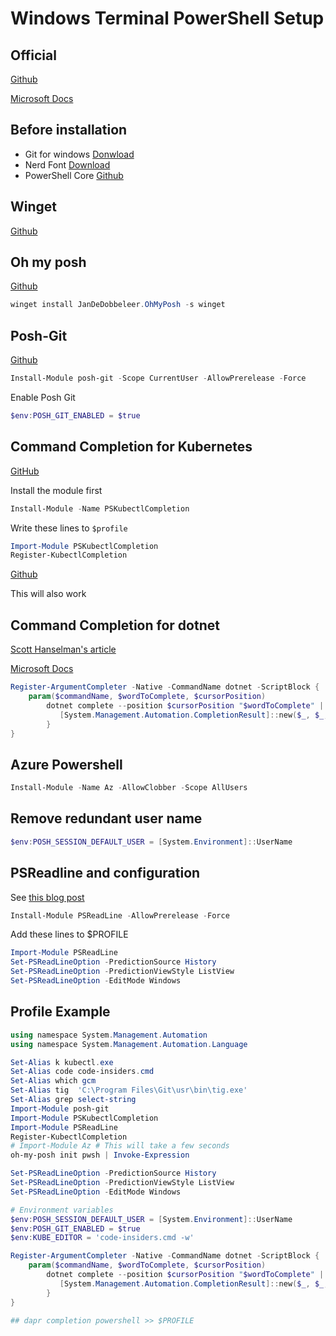 # Windows Terminal PowerShell Setup

## Official

[Github](https://github.com/microsoft/terminal)

[Microsoft Docs](https://docs.microsoft.com/windows/terminal)

## Before installation

- Git for windows [Donwload](https://gitforwindows.org/)
- Nerd Font [Download](https://www.nerdfonts.com/font-downloads)
- PowerShell Core [Github](https://github.com/PowerShell/PowerShell/releases)

## Winget

[Github](https://github.com/microsoft/winget-cli)

## Oh my posh

[Github](https://github.com/JanDeDobbeleer/oh-my-posh)

```powershell
winget install JanDeDobbeleer.OhMyPosh -s winget
```

## Posh-Git

[Github](https://github.com/dahlbyk/posh-git)

```powershell
Install-Module posh-git -Scope CurrentUser -AllowPrerelease -Force
```

Enable Posh Git

```powershell
$env:POSH_GIT_ENABLED = $true
```

## Command Completion for Kubernetes

[GitHub](https://github.com/mziyabo/PSKubectlCompletion)

Install the module first

```powershell
Install-Module -Name PSKubectlCompletion
```

Write these lines to `$profile`

```powershell
Import-Module PSKubectlCompletion
Register-KubectlCompletion
```

[Github](https://github.com/tillig/ps-bash-completions)

This will also work

## Command Completion for dotnet

[Scott Hanselman's article](https://www.hanselman.com/blog/command-line-tab-completion-for-net-core-cli-in-powershell-or-bash)

[Microsoft Docs](https://docs.microsoft.com/en-us/powershell/module/microsoft.powershell.core/register-argumentcompleter?view=powershell-7)

```powershell
Register-ArgumentCompleter -Native -CommandName dotnet -ScriptBlock {
    param($commandName, $wordToComplete, $cursorPosition)
        dotnet complete --position $cursorPosition "$wordToComplete" | ForEach-Object {
           [System.Management.Automation.CompletionResult]::new($_, $_, 'ParameterValue', $_)
        }
}
```

## Azure Powershell

```powershell
Install-Module -Name Az -AllowClobber -Scope AllUsers
```

## Remove redundant user name

```powershell
$env:POSH_SESSION_DEFAULT_USER = [System.Environment]::UserName
```

## PSReadline and configuration

See [this blog post](https://www.hanselman.com/blog/adding-predictive-intellisense-to-my-windows-terminal-powershell-prompt-with-psreadline)

```powershell
Install-Module PSReadLine -AllowPrerelease -Force
```

Add these lines to $PROFILE

```powershell
Import-Module PSReadLine
Set-PSReadLineOption -PredictionSource History
Set-PSReadLineOption -PredictionViewStyle ListView
Set-PSReadLineOption -EditMode Windows
```

## Profile Example

```powershell
using namespace System.Management.Automation
using namespace System.Management.Automation.Language

Set-Alias k kubectl.exe
Set-Alias code code-insiders.cmd
Set-Alias which gcm
Set-Alias tig  'C:\Program Files\Git\usr\bin\tig.exe'
Set-Alias grep select-string
Import-Module posh-git
Import-Module PSKubectlCompletion
Import-Module PSReadLine
Register-KubectlCompletion
# Import-Module Az # This will take a few seconds
oh-my-posh init pwsh | Invoke-Expression

Set-PSReadLineOption -PredictionSource History
Set-PSReadLineOption -PredictionViewStyle ListView
Set-PSReadLineOption -EditMode Windows

# Environment variables
$env:POSH_SESSION_DEFAULT_USER = [System.Environment]::UserName
$env:POSH_GIT_ENABLED = $true
$env:KUBE_EDITOR = 'code-insiders.cmd -w'

Register-ArgumentCompleter -Native -CommandName dotnet -ScriptBlock {
    param($commandName, $wordToComplete, $cursorPosition)
        dotnet complete --position $cursorPosition "$wordToComplete" | ForEach-Object {
           [System.Management.Automation.CompletionResult]::new($_, $_, 'ParameterValue', $_)
        }
}

## dapr completion powershell >> $PROFILE
```
